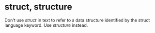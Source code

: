 # struct, structure

Don't use *struct* in text to refer to a data structure identified by the struct language keyword. Use *structure* instead.
